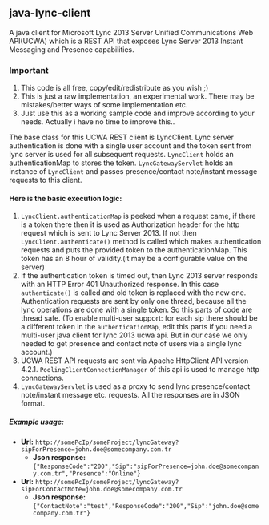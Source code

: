 ## java-lync-client

A java client for Microsoft Lync 2013 Server Unified Communications Web API(UCWA) which is a REST API that exposes 
Lync Server 2013 Instant Messaging and Presence capabilities.

### Important
1. This code is all free, copy/edit/redistribute as you wish ;)
2. This is just a raw implementation, an experimental work. There may be mistakes/better ways of some implementation etc. 
3. Just use this as a working sample code and improve according to your needs. Actually i have no time to improve this..

The base class for this UCWA REST client is LyncClient. Lync server authentication is done with a single user account 
and the token sent from lync server is used for all subsequent requests. `LyncClient` holds an authenticationMap to stores the token. 
`LyncGatewayServlet` holds an instance of `LyncClient` and passes presence/contact note/instant message requests to this client.

#### Here is the basic execution logic:
1. `LyncClient.authenticationMap` is peeked when a request came, if there is a token there then it is used as Authorization header for the http request 
 which is sent to Lync Server 2013. If not then `LyncClient.authenticate()` method is called which makes authentication requests 
 and puts the provided token to the authenticationMap. This token has an 8 hour of validity.(it may be a configurable value on the server)
2. If the authentication token is timed out, then Lync 2013 server responds with an HTTP Error 401 Unauthorized response. 
 In this case `authenticate()` is called and old token is replaced with the new one. Authentication requests are sent by only one thread, 
 because all the lync operations are done with a single token. So this parts of code are thread safe. 
 (To enable multi-user support: for each sip there should be a different token in the `authenticationMap`, edit this parts 
 if you need a multi-user java client for lync 2013 ucwa api. But in our case we only needed to get presence and contact 
 note of users via a single lync account.)
3. UCWA REST API requests are sent via Apache HttpClient API version 4.2.1. `PoolingClientConnectionManager` of this api is used to manage 
 http connections. 
4. `LyncGatewayServlet` is used as a proxy to send lync presence/contact note/instant message etc. requests. 
 All the responses are in JSON format.</ol></p>
  
##### Example usage:
* **Url:** `http://somePcIp/someProject/lyncGateway?sipForPresence=john.doe@somecompany.com.tr`
  * **Json response:** `{"ResponseCode":"200","Sip":"sipForPresence=john.doe@somecompany.com.tr","Presence":"Online"}`
* **Url:** `http://somePcIp/someProject/lyncGateway?sipForContactNote=john.doe@somecompany.com.tr`
  * **Json response:** `{"ContactNote":"test","ResponseCode":"200","Sip":"john.doe@somecompany.com.tr"}`


